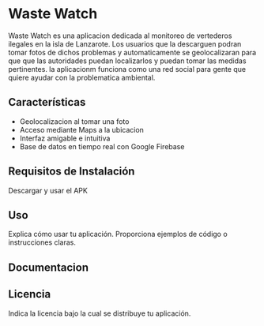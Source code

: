 # Waste Watch

Waste Watch es una aplicacion dedicada al monitoreo de vertederos ilegales en la isla de Lanzarote. Los usuarios que la descarguen podran tomar fotos de dichos problemas y automaticamente se geolocalizaran para que que las autoridades puedan localizarlos y puedan tomar las medidas pertinentes. la aplicacionm funciona como una red social para gente que quiere ayudar con la problematica ambiental.

## Características

- Geolocalizacion al tomar una foto
- Acceso mediante Maps a la ubicacion
- Interfaz amigable e intuitiva
- Base de datos en tiempo real con Google Firebase

## Requisitos de Instalación

Descargar y usar el APK

## Uso

Explica cómo usar tu aplicación. Proporciona ejemplos de código o instrucciones claras.

## Documentacion



## Licencia

Indica la licencia bajo la cual se distribuye tu aplicación.


